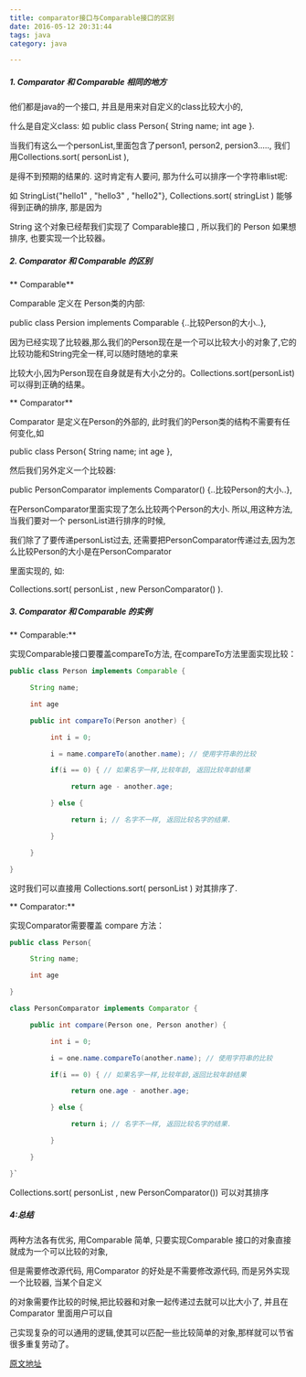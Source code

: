 ```yaml
---
title: comparator接口与Comparable接口的区别
date: 2016-05-12 20:31:44
tags: java
category: java

---
```




##### 1. Comparator 和 Comparable 相同的地方


他们都是java的一个接口, 并且是用来对自定义的class比较大小的,


什么是自定义class: 如 public class Person{ String name; int age }.


当我们有这么一个personList,里面包含了person1, person2, persion3....., 我们用Collections.sort( personList ), 

是得不到预期的结果的. 这时肯定有人要问, 那为什么可以排序一个字符串list呢:
<!-- more -->

如 StringList{"hello1" , "hello3" , "hello2"}, Collections.sort( stringList ) 能够得到正确的排序, 那是因为 

String 这个对象已经帮我们实现了 Comparable接口 , 所以我们的 Person 如果想排序, 也要实现一个比较器。

   

##### 2. Comparator 和 Comparable 的区别


 ** Comparable**


Comparable 定义在 Person类的内部:


public class Persion implements Comparable {..比较Person的大小..},


 因为已经实现了比较器,那么我们的Person现在是一个可以比较大小的对象了,它的比较功能和String完全一样,可以随时随地的拿来

比较大小,因为Person现在自身就是有大小之分的。Collections.sort(personList)可以得到正确的结果。


** Comparator**


Comparator 是定义在Person的外部的, 此时我们的Person类的结构不需要有任何变化,如


public class Person{ String name; int age },


然后我们另外定义一个比较器:


public PersonComparator implements Comparator() {..比较Person的大小..},


在PersonComparator里面实现了怎么比较两个Person的大小. 所以,用这种方法,当我们要对一个 personList进行排序的时候, 

我们除了了要传递personList过去, 还需要把PersonComparator传递过去,因为怎么比较Person的大小是在PersonComparator

里面实现的, 如:


Collections.sort( personList , new PersonComparator() ).


##### 3. Comparator 和 Comparable 的实例


** Comparable:**


实现Comparable接口要覆盖compareTo方法, 在compareTo方法里面实现比较：

``` java 
public class Person implements Comparable {

     String name;

     int age

     public int compareTo(Person another) {

          int i = 0;

          i = name.compareTo(another.name); // 使用字符串的比较

          if(i == 0) { // 如果名字一样,比较年龄, 返回比较年龄结果

               return age - another.age;

          } else {

               return i; // 名字不一样, 返回比较名字的结果.

          }

     }

}
```

   这时我们可以直接用 Collections.sort( personList ) 对其排序了.


** Comparator:**


实现Comparator需要覆盖 compare 方法：
```java
public class Person{

     String name;

     int age

}
```
``` java
class PersonComparator implements Comparator { 

     public int compare(Person one, Person another) {

          int i = 0;

          i = one.name.compareTo(another.name); // 使用字符串的比较

          if(i == 0) { // 如果名字一样,比较年龄,返回比较年龄结果

               return one.age - another.age;

          } else {

               return i; // 名字不一样, 返回比较名字的结果.

          }

     }

}`
```
   Collections.sort( personList , new PersonComparator()) 可以对其排序


##### 4:总结


两种方法各有优劣, 用Comparable 简单, 只要实现Comparable 接口的对象直接就成为一个可以比较的对象,

但是需要修改源代码, 用Comparator 的好处是不需要修改源代码, 而是另外实现一个比较器, 当某个自定义

的对象需要作比较的时候,把比较器和对象一起传递过去就可以比大小了, 并且在Comparator 里面用户可以自

己实现复杂的可以通用的逻辑,使其可以匹配一些比较简单的对象,那样就可以节省很多重复劳动了。


  [原文地址](http://www.cnblogs.com/sunflower627/p/3158042.html "原文地址")
